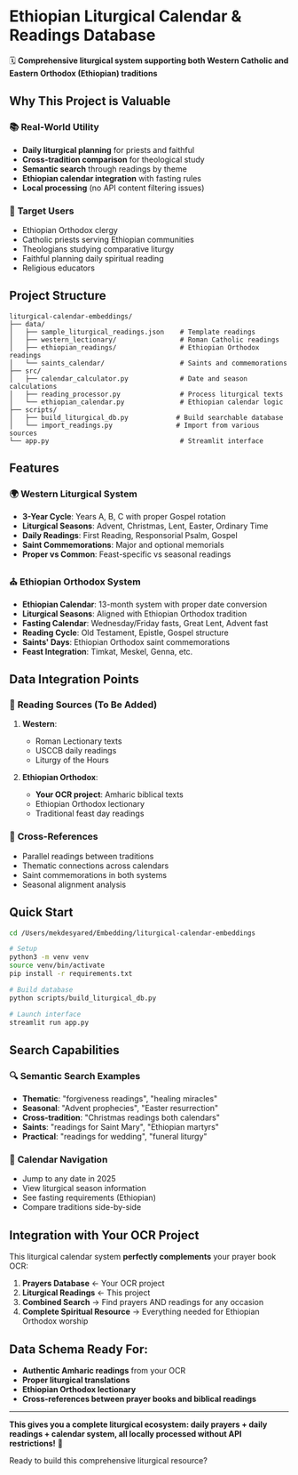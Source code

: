 # Ethiopian Liturgical Calendar & Readings Database

🗓️ **Comprehensive liturgical system supporting both Western Catholic and Eastern Orthodox (Ethiopian) traditions**

## Why This Project is Valuable

### 📚 **Real-World Utility**
- **Daily liturgical planning** for priests and faithful
- **Cross-tradition comparison** for theological study
- **Semantic search** through readings by theme
- **Ethiopian calendar integration** with fasting rules
- **Local processing** (no API content filtering issues)

### 🎯 **Target Users**
- Ethiopian Orthodox clergy
- Catholic priests serving Ethiopian communities
- Theologians studying comparative liturgy
- Faithful planning daily spiritual reading
- Religious educators

## Project Structure

```
liturgical-calendar-embeddings/
├── data/
│   ├── sample_liturgical_readings.json    # Template readings
│   ├── western_lectionary/                # Roman Catholic readings
│   ├── ethiopian_readings/                # Ethiopian Orthodox readings
│   └── saints_calendar/                   # Saints and commemorations
├── src/
│   ├── calendar_calculator.py             # Date and season calculations
│   ├── reading_processor.py               # Process liturgical texts
│   └── ethiopian_calendar.py              # Ethiopian calendar logic
├── scripts/
│   ├── build_liturgical_db.py            # Build searchable database
│   └── import_readings.py                # Import from various sources
└── app.py                                 # Streamlit interface
```

## Features

### 🌍 **Western Liturgical System**
- **3-Year Cycle**: Years A, B, C with proper Gospel rotation
- **Liturgical Seasons**: Advent, Christmas, Lent, Easter, Ordinary Time
- **Daily Readings**: First Reading, Responsorial Psalm, Gospel
- **Saint Commemorations**: Major and optional memorials
- **Proper vs Common**: Feast-specific vs seasonal readings

### ⛪ **Ethiopian Orthodox System** 
- **Ethiopian Calendar**: 13-month system with proper date conversion
- **Liturgical Seasons**: Aligned with Ethiopian Orthodox tradition
- **Fasting Calendar**: Wednesday/Friday fasts, Great Lent, Advent fast
- **Reading Cycle**: Old Testament, Epistle, Gospel structure  
- **Saints' Days**: Ethiopian Orthodox saint commemorations
- **Feast Integration**: Timkat, Meskel, Genna, etc.

## Data Integration Points

### 📖 **Reading Sources** (To Be Added)
1. **Western**: 
   - Roman Lectionary texts
   - USCCB daily readings
   - Liturgy of the Hours

2. **Ethiopian Orthodox**:
   - **Your OCR project**: Amharic biblical texts
   - Ethiopian Orthodox lectionary
   - Traditional feast day readings

### 🔗 **Cross-References**
- Parallel readings between traditions
- Thematic connections across calendars  
- Saint commemorations in both systems
- Seasonal alignment analysis

## Quick Start

```bash
cd /Users/mekdesyared/Embedding/liturgical-calendar-embeddings

# Setup
python3 -m venv venv
source venv/bin/activate
pip install -r requirements.txt

# Build database
python scripts/build_liturgical_db.py

# Launch interface
streamlit run app.py
```

## Search Capabilities

### 🔍 **Semantic Search Examples**
- **Thematic**: "forgiveness readings", "healing miracles"
- **Seasonal**: "Advent prophecies", "Easter resurrection"
- **Cross-tradition**: "Christmas readings both calendars"
- **Saints**: "readings for Saint Mary", "Ethiopian martyrs"
- **Practical**: "readings for wedding", "funeral liturgy"

### 📅 **Calendar Navigation**
- Jump to any date in 2025
- View liturgical season information
- See fasting requirements (Ethiopian)
- Compare traditions side-by-side

## Integration with Your OCR Project

This liturgical calendar system **perfectly complements** your prayer book OCR:

1. **Prayers Database** ← Your OCR project
2. **Liturgical Readings** ← This project
3. **Combined Search** → Find prayers AND readings for any occasion
4. **Complete Spiritual Resource** → Everything needed for Ethiopian Orthodox worship

## Data Schema Ready For:

- **Authentic Amharic readings** from your OCR
- **Proper liturgical translations**
- **Ethiopian Orthodox lectionary**
- **Cross-references between prayer books and biblical readings**

---

**This gives you a complete liturgical ecosystem: daily prayers + daily readings + calendar system, all locally processed without API restrictions!** 🙏

Ready to build this comprehensive liturgical resource?

